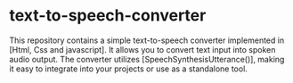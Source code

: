 # text-to-speech-converter
This repository contains a simple text-to-speech converter implemented in [Html, Css and javascript]. It allows you to convert text input into spoken audio output. The converter utilizes [SpeechSynthesisUtterance()], making it easy to integrate into your projects or use as a standalone tool.
